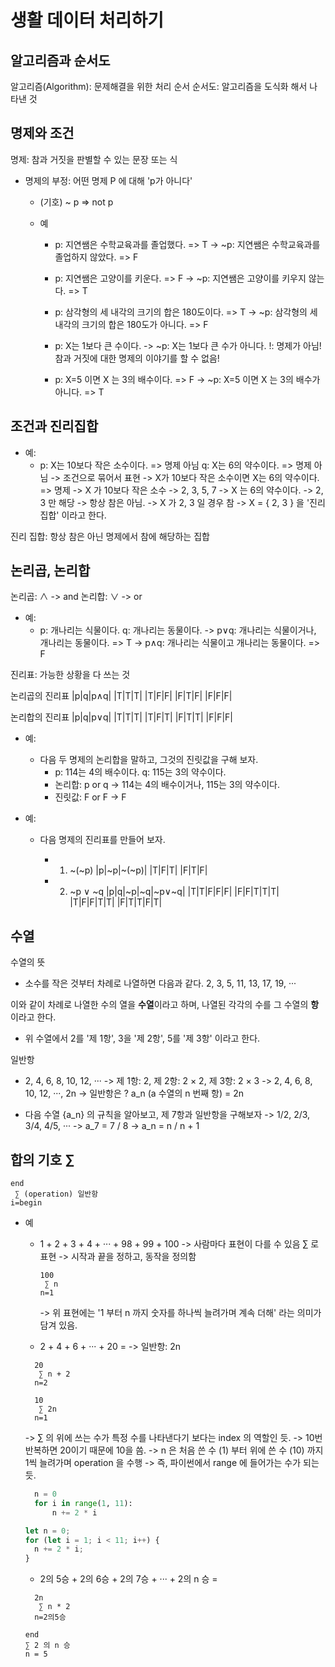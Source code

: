# 생활 데이터 처리하기

## 알고리즘과 순서도

알고리즘(Algorithm): 문제해결을 위한 처리 순서
순서도: 알고리즘을 도식화 해서 나타낸 것

## 명제와 조건

명제: 참과 거짓을 판별할 수 있는 문장 또는 식

- 명제의 부정: 어떤 명제 P 에 대해 'p가 아니다'

  - (기호) ~ p => not p
  - 예

    - p: 지연쌤은 수학교육과를 졸업했다. => T
      -> ~p: 지연쌤은 수학교육과를 졸업하지 않았다. => F

    - p: 지연쌤은 고양이를 키운다. => F
      -> ~p: 지연쌤은 고양이를 키우지 않는다. => T

    - p: 삼각형의 세 내각의 크기의 합은 180도이다. => T
      -> ~p: 삼각형의 세 내각의 크기의 합은 180도가 아니다. => F

    - p: X는 1보다 큰 수이다.
      -> ~p: X는 1보다 큰 수가 아니다.
      !: 명제가 아님! 참과 거짓에 대한 명제의 이야기를 할 수 없음!

    - p: X=5 이면 X 는 3의 배수이다. => F
      -> ~p: X=5 이면 X 는 3의 배수가 아니다. => T

## 조건과 진리집합

- 예:
  - p: X는 10보다 작은 소수이다. => 명제 아님
    q: X는 6의 약수이다. => 명제 아님
    -> 조건으로 묶어서 표현
    -> X가 10보다 작은 소수이면 X는 6의 약수이다. => 명제
    -> X 가 10보다 작은 소수 -> 2, 3, 5, 7
    -> X 는 6의 약수이다. -> 2, 3 만 해당
    -> 항상 참은 아님.
    -> X 가 2, 3 일 경우 참
    -> X = { 2, 3 } 을 '진리집합' 이라고 한다.

진리 집합: 항상 참은 아닌 명제에서 참에 해당하는 집합

## 논리곱, 논리합

논리곱: ∧ -> and
논리합: ∨ -> or

- 예:
  - p: 개나리는 식물이다. q: 개나리는 동물이다.
    -> p∨q: 개나리는 식물이거나, 개나리는 동물이다. => T
    -> p∧q: 개나리는 식물이고 개나리는 동물이다. => F

진리표: 가능한 상황을 다 쓰는 것

논리곱의 진리표
|p|q|p∧q|
|T|T|T|
|T|F|F|
|F|T|F|
|F|F|F|

논리합의 진리표
|p|q|p∨q|
|T|T|T|
|T|F|T|
|F|T|T|
|F|F|F|

- 예:

  - 다음 두 명제의 논리합을 말하고, 그것의 진릿값을 구해 보자.
    - p: 114는 4의 배수이다. q: 115는 3의 약수이다.
    - 논리합: p or q -> 114는 4의 배수이거나, 115는 3의 약수이다.
    - 진릿값: F or F -> F

- 예:

  - 다음 명제의 진리표를 만들어 보자.

    - 1. ~(~p)
         |p|~p|~(~p)|
         |T|F|T|
         |F|T|F|

    - 2. ~p ∨ ~q
         |p|q|~p|~q|~p∨~q|
         |T|T|F|F|F|
         |F|F|T|T|T|
         |T|F|F|T|T|
         |F|T|T|F|T|

## 수열

수열의 뜻

- 소수를 작은 것부터 차례로 나열하면 다음과 같다.
  2, 3, 5, 11, 13, 17, 19, ···

이와 같이 차례로 나열한 수의 열을 **수열**이라고 하며,
나열된 각각의 수를 그 수열의 **항**이라고 한다.

- 위 수열에서 2를 '제 1항', 3을 '제 2항', 5를 '제 3항' 이라고 한다.

일반항

- 2, 4, 6, 8, 10, 12, ···
  -> 제 1항: 2, 제 2항: 2 × 2, 제 3항: 2 × 3
  -> 2, 4, 6, 8, 10, 12, ···, 2n
  -> 일반항은 ? a_n (a 수열의 n 번째 항) = 2n

- 다음 수열 {a_n} 의 규칙을 알아보고, 제 7항과 일반항을 구해보자
  -> 1/2, 2/3, 3/4, 4/5, ···
  -> a_7 = 7 / 8
  -> a_n = n / n + 1

## 합의 기호 ∑

```
end
 ∑ (operation) 일반항
i=begin
```

- 예

  - 1 + 2 + 3 + 4 + ··· + 98 + 99 + 100
    -> 사람마다 표현이 다를 수 있음 ∑ 로 표현
    -> 시작과 끝을 정하고, 동작을 정의함

    ```
    100
     ∑ n
    n=1
    ```

    -> 위 표현에는 '1 부터 n 까지 숫자를 하나씩 늘려가며 계속 더해' 라는 의미가 담겨 있음.

  - 2 + 4 + 6 + ··· + 20 =
    -> 일반항: 2n

  ```오답
    20
     ∑ n + 2
    n=2
  ```

  ```정답
    10
     ∑ 2n
    n=1
  ```

  -> ∑ 의 위에 쓰는 수가 특정 수를 나타낸다기 보다는 index 의 역할인 듯.
  -> 10번 반복하면 20이기 때문에 10을 씀.
  -> n 은 처음 쓴 수 (1) 부터 위에 쓴 수 (10) 까지 1씩 늘려가며 operation 을 수행
  -> 즉, 파이썬에서 range 에 들어가는 수가 되는 듯.

  ```py
    n = 0
    for i in range(1, 11):
        n += 2 * i
  ```

  ```js
  let n = 0;
  for (let i = 1; i < 11; i++) {
    n += 2 * i;
  }
  ```

  - 2의 5승 + 2의 6승 + 2의 7승 + ··· + 2의 n 승 =

  ```오답
    2n
     ∑ n * 2
    n=2의5승
  ```

  ```정답
  end
  ∑ 2 의 n 승
  n = 5
  ```
